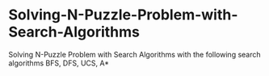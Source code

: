 # Solving-N-Puzzle-Problem-with-Search-Algorithms
Solving N-Puzzle Problem with Search Algorithms with the following search algorithms BFS, DFS, UCS, A*
